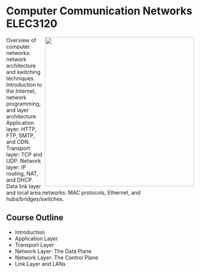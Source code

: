 # Computer Communication Networks ELEC3120
<img src="http://www.athomustec.com.br/en/wp-content/uploads/2015/07/banner-athomustec-redes-de-comunicacao-1000x550.jpg" width="400px" align="right">

Overview of computer networks: network architecture and switching techniques. Introduction to the Internet, network programming, and layer architecture. Application layer: HTTP, FTP, SMTP, and CDN. Transport layer: TCP and UDP. Network layer: IP routing, NAT, and DHCP. Data link layer and local area networks: MAC protocols, Ethernet, and hubs/bridges/switches.

## Course Outline

- Introduction
- Application Layer
- Transport Layer
- Network Layer: The Data Plane
- Network Layer: The Control Plane
- Link Layer and LANs
